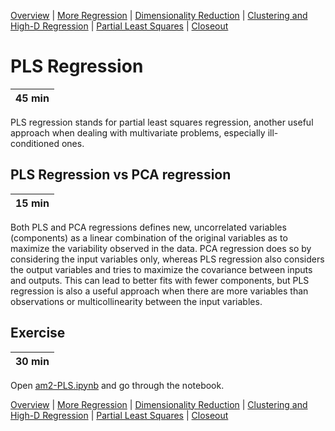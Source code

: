 [Overview](./00_overview.md) |
[More Regression](./01_regression.md) |
[Dimensionality Reduction](./02_dimreduction.md) |
[Clustering and High-D Regression](./03_clusteringAndHigherD.md) |
[Partial Least Squares](./04_PLS.md)  |
[Closeout](./05_closeout.md)

# PLS Regression

| 45 min |
| ------ |

PLS regression stands for partial least squares regression, another useful approach when dealing with multivariate problems, especially ill-conditioned ones.

## PLS Regression vs PCA regression

| 15 min |
| ------ |

Both PLS and PCA regressions defines new, uncorrelated variables (components) as a linear combination of the original variables as to maximize the variability observed in the data. PCA regression does so by considering the input variables only, whereas PLS regression also considers the output variables and tries to maximize the covariance between inputs and outputs. This can lead to better fits with fewer components, but PLS regression is also a useful approach when there are more variables than observations or multicollinearity between the input variables.

## Exercise

| 30 min |
| ------ |

Open [am2-PLS.ipynb](../notebooks/am2-PLS.ipynb) and go through the notebook.

[Overview](./00_overview.md) |
[More Regression](./01_regression.md) |
[Dimensionality Reduction](./02_dimreduction.md) |
[Clustering and High-D Regression](./03_clusteringAndHigherD.md) |
[Partial Least Squares](./04_PLS.md)  |
[Closeout](./05_closeout.md)
